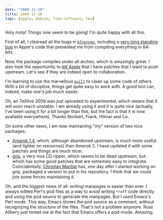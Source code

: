 ```yaml
---
date: "2009-11-18"
title: 2009-11-18
tags: [apple, debian, free-software, tex]
---
```

Holy moly! Things now seem to be going! I'm quite happy with all
this.

First of all, I clearead all the bugs in
[`hfsprogs`](http://packages.debian.org/hfsprogs), including a
[very long standing bug](http://bugs.debian.org/436159) in Apple's code
that prevented me from compiling everything in 64-bits.

Now, the package compiles under all arches, which is amazingly great. I also
took the opportunity to [tell
Apple](http://lists.apple.com/archives/Darwin-userlevel/2009/Nov/msg00004.html)
that I have patches that I want to push upstream. Let's see if they are
indeed open to collaboration.

I'm learning to use the marvellous
[`quilt`](http://packages.debian.org/quilt) to clean up some code of
others. With a bit of discipline, things get quite easy to work with. A
good tool can, indeed, make one's job much easier.

Oh, an TeXlive 2009 was *just* uploaded to experimental, which
means that it will soon reach unstable. I am already using it and
it is quite nice (actually, I've been using it for a bit longer
than this, but the fact is that it is now available everywhere).
Thanks Norbert, Frank, Hilmar and Co.

On some other news, I am now maintaining "my" version of two nice
packages:

* [Amarok 1.4](http://amarok.kde.org/), which, although abandoned
  upstream, is much more useful (and lighter on resources) than
  Amarok 2. I have updated it with some patches and things are much
  nicer.
* [grip](http://packages.debian.org/grip), a very nice CD ripper,
  which seems to be dead upstream, but which has some good patches
  that are extremely easy to integrate. Coincidentally,
  [Christian Marillat](http://www.debian-multimedia.org/) has, one
  day after I started working on grip, packaged a version to put in
  his repository. I think that we could join some forces maintaining
  it.

Oh, and the biggest news of all: writing manpages is easier than
ever. I always edited Perl's pod files as a way to avoid writing
`*roff` code directly and using the pod source to generate the
manpages. But I used Emacs's Perl mode. This way, Emacs shows the
pod source as a comment, without recognizing the structure of the
files. That's not a problem anymore. Russ Allbery just hinted me at
the fact that Emacs offers a pod-mode. Amazing.


